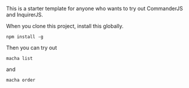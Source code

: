 This is a starter template for anyone who wants to try out CommanderJS and InquirerJS.

When you clone this project, install this globally.

```
npm install -g
```

Then you can try out

```
macha list
```

and

```
macha order
```
